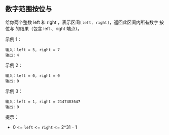## 数字范围按位与

给你两个整数 left 和 right ，表示区间`[left, right]`，返回此区间内所有数字 按位与 的结果（包含 left 、right 端点）。


示例 1：

```
输入：left = 5, right = 7
输出：4
```

示例 2：

```
输入：left = 0, right = 0
输出：0
```

示例 3：

```
输入：left = 1, right = 2147483647
输出：0
```

提示：

* 0 <= `left` <= `right` <= 2^31 - 1